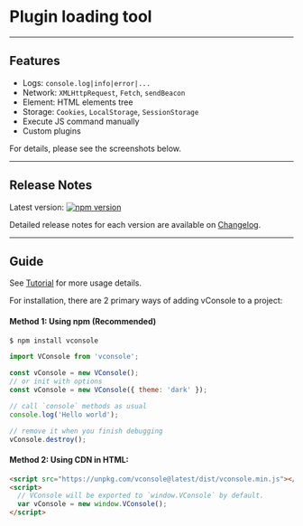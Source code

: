 Plugin loading tool
===

---

## Features

- Logs: `console.log|info|error|...`
- Network: `XMLHttpRequest`, `Fetch`, `sendBeacon`
- Element: HTML elements tree
- Storage: `Cookies`, `LocalStorage`, `SessionStorage`
- Execute JS command manually
- Custom plugins

For details, please see the screenshots below.

---

## Release Notes

Latest version: [![npm version](https://img.shields.io/npm/v/vconsole/latest.svg)](https://www.npmjs.com/package/vconsole)

Detailed release notes for each version are available on [Changelog](./CHANGELOG.md).

---

## Guide

See [Tutorial](./doc/tutorial.md) for more usage details.

For installation, there are 2 primary ways of adding vConsole to a project:

#### Method 1: Using npm (Recommended)

```bash
$ npm install vconsole
```

```javascript
import VConsole from 'vconsole';

const vConsole = new VConsole();
// or init with options
const vConsole = new VConsole({ theme: 'dark' });

// call `console` methods as usual
console.log('Hello world');

// remove it when you finish debugging
vConsole.destroy();
```

#### Method 2: Using CDN in HTML:

```html
<script src="https://unpkg.com/vconsole@latest/dist/vconsole.min.js"></script>
<script>
  // VConsole will be exported to `window.VConsole` by default.
  var vConsole = new window.VConsole();
</script>
```
